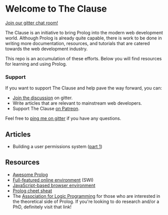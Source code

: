 # Welcome to The Clause

[Join our gitter chat room!](https://gitter.im/TheClause/community)

The Clause is an initiative to bring Prolog into the modern web development world. Although Prolog is already quite capable, there is work to be done in writing more documentation, resources, and tutorials that are catered towards the web development industry.

This repo is an accumulation of these efforts. Below you will find resources for learning and using Prolog.

### Support

If you want to support The Clause and help pave the way forward, you can:

- [Join the discussion](https://gitter.im/TheClause/community) on gitter.
- Write articles that are relevant to mainstream web developers.
- Support The Clause [on Patreon]().

Feel free to [ping me on gitter](https://gitter.im/fogfish) if you have any questions.

<!-- ## Table of Contents -->

<!-- - [Articles](#Articles) -->
<!-- - [Resources](#Resources) -->

## Articles

- Building a user permissions system ([part 1](https://dev.to/gilbert/write-a-user-permissions-system-in-5-lines-of-prolog-mof))

## Resources

- [Awesome Prolog](https://github.com/klaussinani/awesome-prolog#resources)
- [Full-featured online environment](https://swish.swi-prolog.org) (SWI)
- [JavaScript-based browser environment](http://tau-prolog.org/sandbox/)
- [Prolog cheet sheat](https://github.com/alhassy/PrologCheatSheet)
- The [Association for Logic Programming](http://logicprogramming.org) for those who are interested in the theoretical side of Prolog. If you're looking to do research and/or a PhD, definitely visit that link!
